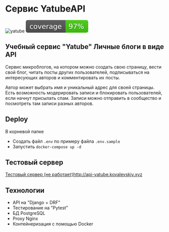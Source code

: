 # Сервис YatubeAPI
![yatube](https://github.com/1kovalevskiy/api-yatube/actions/workflows/main.yml/badge.svg)
![coverage](https://github.com/1kovalevskiy/api-yatube/blob/master/coverage.svg)

## Учебный сервис "Yatube" Личные блоги в виде API
Сервис микроблогов, на котором можно создать свою страницу, вести свой блог, читать посты других пользователей, подписываться на интересующих авторов и комментировать их посты.

Автор может выбрать имя и уникальный адрес для своей страницы.
Есть возможность модерировать записи и блокировать пользователей, если начнут присылать спам.
Записи можно отправить в сообщество и посмотреть там записи разных авторов.



## Deploy
В корневой папке 
- Создать файл `.env` по примеру файла `.env.sample`
- Запустить `docker-compose up -d`

## Тестовый сервер
[Тестовый сервер (не работает)](http://api-yatube.kovalevskiy.xyz)http://api-yatube.kovalevskiy.xyz

## Технологии
- API на "Django + DRF"
- Тестирование на "Pytest"
- БД PostgreSQL
- Proxy Nginx
- Контейнеризация с помощью Docker
